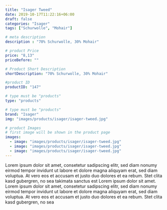 ```yaml
---
title: "Isager Tweed"
date: 2019-10-17T11:22:16+06:00
draft: false
categories: "Isager"
tags: ["Schurwolle", "Mohair"]

# meta description
description : "70% Schurwolle, 30% Mohair"

# product Price
price: "8,13"
priceBefore: ""

# Product Short Description
shortDescription: "70% Schurwolle, 30% Mohair"

#product ID
productID: "147"

# type must be "products"
type: "products"

# type must be "products"
brand: "Isager"
img: "images/products/isager/isager-tweed.jpg"   

# product Images
# first image will be shown in the product page
images:
  - image: "images/products/isager/isager-tweed.jpg"
  - image: "images/products/isager/isager-tweed.jpg"
  - image: "images/products/isager/isager-tweed.jpg"
---
```


Lorem ipsum dolor sit amet, consetetur sadipscing elitr, sed diam nonumy eirmod tempor invidunt ut labore et dolore magna aliquyam erat, sed diam voluptua. At vero eos et accusam et justo duo dolores et ea rebum. Stet clita kasd gubergren, no sea takimata sanctus est Lorem ipsum dolor sit amet. Lorem ipsum dolor sit amet, consetetur sadipscing elitr, sed diam nonumy eirmod tempor invidunt ut labore et dolore magna aliquyam erat, sed diam voluptua. At vero eos et accusam et justo duo dolores et ea rebum. Stet clita kasd gubergren, no sea 
